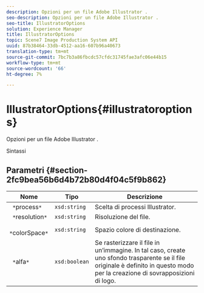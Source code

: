 ```yaml
---
description: Opzioni per un file Adobe Illustrator .
seo-description: Opzioni per un file Adobe Illustrator .
seo-title: IllustratorOptions
solution: Experience Manager
title: IllustratorOptions
topic: Scene7 Image Production System API
uuid: 87b38464-33db-4512-aa16-607b96a40673
translation-type: tm+mt
source-git-commit: 7bc7b3a86fbcdc57cfdc31745fae3afc06e44b15
workflow-type: tm+mt
source-wordcount: '66'
ht-degree: 7%

---
```



# IllustratorOptions{#illustratoroptions}

Opzioni per un file Adobe Illustrator .

Sintassi

## Parametri {#section-2fc9bea56b6d4b72b80d4f04c5f9b862}

| Nome | Tipo | Descrizione |
|---|---|---|
| ` *`process`*` | `xsd:string` | Scelta di  processi Illustrator. |
| ` *`resolution`*` | `xsd:string` | Risoluzione del file. |
| ` *`colorSpace`*` | `xsd:string` | Spazio colore di destinazione. |
| ` *`alfa`*` | `xsd:boolean` | Se rasterizzare il file in un’immagine. In tal caso, create uno sfondo trasparente se il file originale è definito in questo modo per la creazione di sovrapposizioni di logo. |

